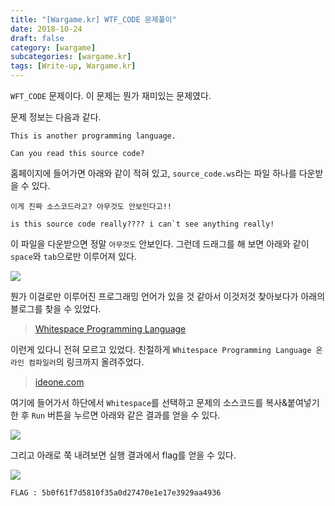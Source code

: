 ```yaml
---
title: "[Wargame.kr] WTF_CODE 문제풀이"
date: 2018-10-24
draft: false
category: [wargame]
subcategories: [wargame.kr]
tags: [Write-up, Wargame.kr]
---
```


`WFT_CODE` 문제이다.
이 문제는 뭔가 재미있는 문제였다.  

<!--more-->

문제 정보는 다음과 같다.  

```plain
This is another programming language.

Can you read this source code?
```

홈페이지에 들어가면 아래와 같이 적혀 있고, `source_code.ws`라는 파일 하나를 다운받을 수 있다.  

```plain
이게 진짜 소스코드라고? 아무것도 안보인다고!!

is this source code really???? i can`t see anything really!
```

이 파일을 다운받으면 정말 `아무것도` 안보인다.
그런데 드래그를 해 보면 아래와 같이 `space`와 `tab`으로만 이루어져 있다.  

![](/images/wargame.kr/WTF_CODE/wtf_code_01.png)

뭔가 이걸로만 이루어진 프로그래밍 언어가 있을 것 같아서 이것저것 찾아보다가 아래의 블로그를 찾을 수 있었다.  

> [Whitespace Programming Language](https://m.blog.naver.com/PostView.nhn?blogId=koromoon&logNo=220604856293&proxyReferer=https%3A%2F%2Fwww.google.co.kr%2F)

이런게 있다니 전혀 모르고 있었다.
친절하게 `Whitespace Programming Language 온라인 컴파일러`의 링크까지 올려주었다.  

> [ideone.com](https://ideone.com/)

여기에 들어가서 하단에서 `Whitespace`를 선택하고 문제의 소스코드를 복사&붙여넣기 한 후 `Run` 버튼을 누르면 아래와 같은 결과를 얻을 수 있다.  

![](/images/wargame.kr/WTF_CODE/wtf_code_02.png)

그리고 아래로 쭉 내려보면 실행 결과에서 flag를 얻을 수 있다.  

![](/images/wargame.kr/WTF_CODE/wtf_code_03.png)

```plain
FLAG : 5b0f61f7d5810f35a0d27470e1e17e3929aa4936 
```
